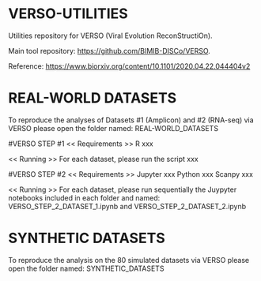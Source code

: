 # VERSO-UTILITIES
Utilities repository for VERSO (Viral Evolution ReconStructiOn). 

Main tool repository: https://github.com/BIMIB-DISCo/VERSO. 

Reference: https://www.biorxiv.org/content/10.1101/2020.04.22.044404v2

# REAL-WORLD DATASETS
To reproduce the analyses of Datasets #1 (Amplicon) and #2 (RNA-seq) via VERSO please open the folder named: REAL-WORLD_DATASETS

  #VERSO STEP #1
  << Requirements >>
  R xxx
  
  << Running >>
  For each dataset, please run the script xxx
  
  #VERSO STEP #2 
  << Requirements >>
  Jupyter xxx
  Python xxx
  Scanpy xxx
  
  << Running >>
  For each dataset, please run sequentially the Juypyter notebooks included in each folder and named: VERSO_STEP_2_DATASET_1.ipynb and VERSO_STEP_2_DATASET_2.ipynb
  
# SYNTHETIC DATASETS
To reproduce the analysis on the 80 simulated datasets via VERSO please open the folder named: SYNTHETIC_DATASETS


